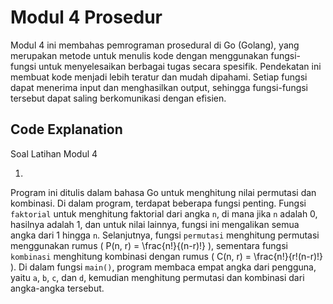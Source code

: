 # Modul 4 Prosedur

Modul 4 ini membahas pemrograman prosedural di Go (Golang), yang merupakan metode untuk menulis kode dengan menggunakan fungsi-fungsi untuk menyelesaikan berbagai tugas secara spesifik. Pendekatan ini membuat kode menjadi lebih teratur dan mudah dipahami. Setiap fungsi dapat menerima input dan menghasilkan output, sehingga fungsi-fungsi tersebut dapat saling berkomunikasi dengan efisien.

## Code Explanation
Soal Latihan Modul 4

1.
Program ini ditulis dalam bahasa Go  untuk menghitung nilai permutasi dan kombinasi. Di dalam program, terdapat beberapa fungsi penting. Fungsi `faktorial` untuk menghitung faktorial dari angka `n`, di mana jika `n` adalah 0, hasilnya adalah 1, dan untuk nilai lainnya, fungsi ini mengalikan semua angka dari 1 hingga `n`. Selanjutnya, fungsi `permutasi` menghitung permutasi menggunakan rumus \( P(n, r) = \frac{n!}{(n-r)!} \), sementara fungsi `kombinasi` menghitung kombinasi dengan rumus \( C(n, r) = \frac{n!}{r!(n-r)!} \). Di dalam fungsi `main()`, program membaca empat angka dari pengguna, yaitu `a`, `b`, `c`, dan `d`, kemudian menghitung permutasi dan kombinasi dari angka-angka tersebut. 


